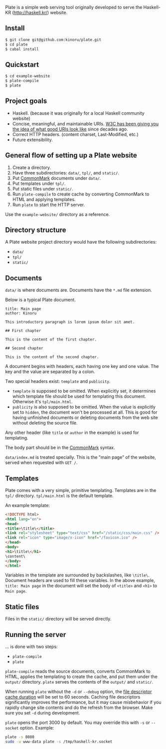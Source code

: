 Plate is a simple web serving tool originally developed to serve the Haskell-KR (<http://haskell.kr/>) website.

## Install

```sh
$ git clone git@github.com:kinoru/plate.git
$ cd plate
$ cabal install
```

## Quickstart

```sh
$ cd example-website
$ plate-compile
$ plate
```

## Project goals

- Haskell. (because it was originally for a local Haskell community website)
- Concise, meaningful, and maintainable URIs. [W3C has been giving you the idea of what good URIs look like](http://www.w3.org/Provider/Style/URI.html) since decades ago.
- Correct HTTP headers. (content charset, Last-Modified, etc.)
- Future extensibility.

## General flow of setting up a Plate website

1. Create a directory.
1. Have three subdirectories: `data/`, `tpl/`, and `static/`.
1. Put [CommonMark](http://commonmark.org/) documents under `data/`.
1. Put templates under `tpl/`.
1. Put static files under `static/`.
1. Run `plate-compile` to create cache by converting CommonMark to HTML and applying templates.
1. Run `plate` to start the HTTP server.

Use the `example-website/` directory as a reference.

## Directory structure

A Plate website project directory would have the following subdirectories:

- `data/`
- `tpl/`
- `static/`

## Documents

`data/` is where documents are. Documents have the `*.md` file extension.

Below is a typical Plate document.

    title: Main page
    author: Kinoru

    This introductory paragraph is lorem ipsum dolor sit amet.

    ## First chapter

    This is the content of the first chapter.

    ## Second chapter

    This is the content of the second chapter.

A document begins with headers, each having one key and one value. The key and the value are separated by a colon.

Two special headers exist: `template` and `publicity`.

- `template` is supposed to be omitted. When explicitly set, it determines which template file should be used for templating this document. Otherwise it's `tpl/main.html`.
- `publicity` is also supposed to be omitted. When the value is explicitly set to `hidden`, the document won't be processed at all. This is good for having unfinished documents or deleting documents from the web site without deleting the source file.

Any other header (like `title` or `author` in the example) is used for templating.

The body part should be in the [CommonMark](http://commonmark.org/) syntax.

`data/index.md` is treated specially. This is the "main page" of the website, served when requested with `GET /`.

## Templates

Plate comes with a very simple, primitive templating. Templates are in the `tpl/` directory. `tpl/main.html` is the default template.

An example template:

```html
<!DOCTYPE html>
<html lang="en">
<head>
<title>\title\</title>
<link rel="stylesheet" type="text/css" href="/static/css/main.css" />
<link rel="icon" type="image/x-icon" href="/favicon.ico" />
</head>
<body>
<h1>\title\</h1>
\content\
</body>
</html>
```

Variables in the template are surrounded by backslashes, like `\title\`. Document headers are used to fill these variables. In the above example, `title: Main page` in the document will set the body of `<title>` and `<h1>` to `Main page`.

## Static files

Files in the `static/` directory will be served directly.

## Running the server

&hellip; is done with two steps:

- `plate-compile`
- `plate`

`plate-compile` reads the source documents, converts CommonMark to HTML, applies the templating to create the cache, and put them under the `output/` directory. `plate` serves the contents of the `output/` and `static/`.

When running `plate` without the `-d` or `--debug` option, the [file descriptor cache duration](http://www.yesodweb.com/blog/2012/09/caching-fd) will be set to 60 seconds. Caching file descriptors significantly improves the performance, but it may cause misbehavior if you rapidly change site contents and do the refresh from the browser. Make sure you set `-d` during development.

`plate` opens the port 3000 by default. You may override this with `-s` or `--socket` option. Example:

```sh
plate -s 8080
sudo -u www-data plate -s /tmp/haskell-kr.socket
```
